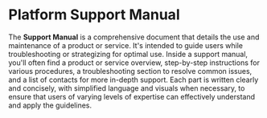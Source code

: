 # Platform Support Manual

The **Support Manual** is a comprehensive document that details the use and maintenance of a product or service. It's intended to guide users while troubleshooting or strategizing for optimal use. Inside a support manual, you'll often find a product or service overview, step-by-step instructions for various procedures, a troubleshooting section to resolve common issues,
and a list of contacts for more in-depth support. Each part is written clearly and concisely, with simplified language and visuals when necessary, to ensure that users of varying levels of expertise can effectively understand and apply the guidelines.